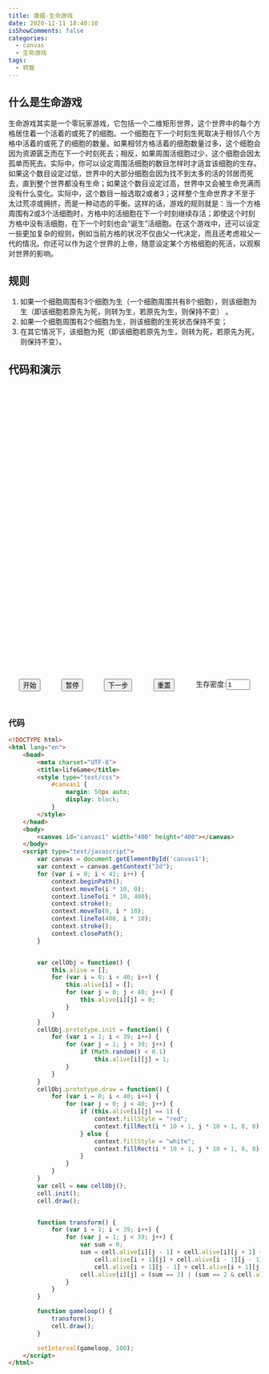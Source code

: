 ```yaml
---
title: 康威-生命游戏
date: 2020-11-11 18:40:10
isShowComments: false
categories: 
  - canvas
  - 生命游戏
tags: 
  - 转载
---
```


## 什么是生命游戏

生命游戏其实是一个零玩家游戏，它包括一个二维矩形世界，这个世界中的每个方格居住着一个活着的或死了的细胞。一个细胞在下一个时刻生死取决于相邻八个方格中活着的或死了的细胞的数量。如果相邻方格活着的细胞数量过多，这个细胞会因为资源匮乏而在下一个时刻死去；相反，如果周围活细胞过少，这个细胞会因太孤单而死去。实际中，你可以设定周围活细胞的数目怎样时才适宜该细胞的生存。如果这个数目设定过低，世界中的大部分细胞会因为找不到太多的活的邻居而死去，直到整个世界都没有生命；如果这个数目设定过高，世界中又会被生命充满而没有什么变化。实际中，这个数目一般选取2或者3；这样整个生命世界才不至于太过荒凉或拥挤，而是一种动态的平衡。这样的话，游戏的规则就是：当一个方格周围有2或3个活细胞时，方格中的活细胞在下一个时刻继续存活；即使这个时刻方格中没有活细胞，在下一个时刻也会“诞生”活细胞。在这个游戏中，还可以设定一些更加复杂的规则，例如当前方格的状况不仅由父一代决定，而且还考虑祖父一代的情况。你还可以作为这个世界的上帝，随意设定某个方格细胞的死活，以观察对世界的影响。

## 规则
1. 如果一个细胞周围有3个细胞为生（一个细胞周围共有8个细胞），则该细胞为生（即该细胞若原先为死，则转为生，若原先为生，则保持不变） 。
2. 如果一个细胞周围有2个细胞为生，则该细胞的生死状态保持不变；
3. 在其它情况下，该细胞为死（即该细胞若原先为生，则转为死，若原先为死，则保持不变）。

## 代码和演示

<html lang="en">
	<head>
		<meta charset="UTF-8">
		<title>lifeGame</title>
		<style type="text/css">
			#canvas1 {
				margin: 50px auto;
				display: block;
			}
			.group{
				margin: 50px auto;
				display: flex;
				justify-content: space-around;
			}
		</style>
	</head>
	<body onunload="goodbye()">
		<canvas id="canvas1" width="400" height="400"></canvas>
		<div class="group">
			<button onclick="start()">开始</button>
			<button onclick="stop()">暂停</button>
			<button onclick="next()">下一步</button>
			<button onclick="remove()">重置</button>
			<span>生存密度:<input type="number" min="1" max="9" class="midu" value="1"></span>
		</div>
	</body>
	<script type="text/javascript">
		var canvas = document.getElementById('canvas1');
		var context = canvas.getContext("2d");
		var time = ""
		for (var i = 0; i < 41; i++) {
			context.beginPath();
			context.moveTo(i * 10, 0);
			context.lineTo(i * 10, 400);
			context.stroke();
			context.moveTo(0, i * 10);
			context.lineTo(400, i * 10);
			context.stroke();
			context.closePath();
		}
		var cellObj = function() {
			this.alive = [];
			for (var i = 0; i < 40; i++) {
				this.alive[i] = [];
				for (var j = 0; j < 40; j++) {
					this.alive[i][j] = 0;
				}
			}
		}
		cellObj.prototype.init = function() {
			for (var i = 1; i < 39; i++) {
				for (var j = 1; j < 39; j++) {
					if (Math.random() < document.getElementsByClassName('midu')[0].value/10){
						this.alive[i][j] = 1;
					}else{
						this.alive[i][j] = 0;
					}
				}
			}
		}
		cellObj.prototype.draw = function() {
			for (var i = 0; i < 40; i++) {
				for (var j = 0; j < 40; j++) {
					if (this.alive[i][j] == 1) {
						context.fillStyle = "red";
						context.fillRect(i * 10 + 1, j * 10 + 1, 8, 8);
					} else {
						context.fillStyle = "white";
						context.fillRect(i * 10 + 1, j * 10 + 1, 8, 8);
					}
				}
			}
		}
		cellObj.prototype.remake = function() {
			for (var i = 0; i < 40; i++) {
				for (var j = 0; j < 40; j++) {
						context.fillStyle = "white";
						context.fillRect(i * 10 + 1, j * 10 + 1, 8, 8);
				}
			}
		}
		var cell = new cellObj();
		cell.init();
		cell.draw();
		function transform() {
			for (var i = 1; i < 39; i++) {
				for (var j = 1; j < 39; j++) {
					var sum = 0;
					sum = cell.alive[i][j - 1] + cell.alive[i][j + 1] + cell.alive[i - 1][j] +
						cell.alive[i + 1][j] + cell.alive[i - 1][j - 1] + cell.alive[i - 1][j + 1] +
						cell.alive[i + 1][j - 1] + cell.alive[i + 1][j + 1];
					cell.alive[i][j] = (sum == 3) | (sum == 2 & cell.alive[i][j]);
				}
			}
		}
		function gameloop() {
			transform();
			cell.draw();
		}
		function start(){
			if(time){
				clearInterval(time);
				time=null;
			}
			time = setInterval(gameloop,100)
		}
		function remove(){
			clearInterval(time);
			cell.init();
			cell.remake();
			cell.draw();
		}
		function next(){
			transform();
			cell.draw();
		}
		function stop(){
			clearInterval(time);
		}
		function goodbye(){
			console.log(11111111)
		}
	</script>
</html>

### **代码**
```html
<!DOCTYPE html>
<html lang="en">
	<head>
		<meta charset="UTF-8">
		<title>lifeGame</title>
		<style type="text/css">
			#canvas1 {
				margin: 50px auto;
				display: block;
			}
		</style>
	</head>
	<body>
		<canvas id="canvas1" width="400" height="400"></canvas>
	</body>
	<script type="text/javascript">
		var canvas = document.getElementById('canvas1');
		var context = canvas.getContext("2d");
		for (var i = 0; i < 41; i++) {
			context.beginPath();
			context.moveTo(i * 10, 0);
			context.lineTo(i * 10, 400);
			context.stroke();
			context.moveTo(0, i * 10);
			context.lineTo(400, i * 10);
			context.stroke();
			context.closePath();
		}


		var cellObj = function() {
			this.alive = [];
			for (var i = 0; i < 40; i++) {
				this.alive[i] = [];
				for (var j = 0; j < 40; j++) {
					this.alive[i][j] = 0;
				}
			}
		}
		cellObj.prototype.init = function() {
			for (var i = 1; i < 39; i++) {
				for (var j = 1; j < 39; j++) {
					if (Math.random() < 0.1)
						this.alive[i][j] = 1;
				}
			}
		}
		cellObj.prototype.draw = function() {
			for (var i = 0; i < 40; i++) {
				for (var j = 0; j < 40; j++) {
					if (this.alive[i][j] == 1) {
						context.fillStyle = "red";
						context.fillRect(i * 10 + 1, j * 10 + 1, 8, 8);
					} else {
						context.fillStyle = "white";
						context.fillRect(i * 10 + 1, j * 10 + 1, 8, 8);
					}
				}
			}
		}
		var cell = new cellObj();
		cell.init();
		cell.draw();


		function transform() {
			for (var i = 1; i < 39; i++) {
				for (var j = 1; j < 39; j++) {
					var sum = 0;
					sum = cell.alive[i][j - 1] + cell.alive[i][j + 1] + cell.alive[i - 1][j] +
						cell.alive[i + 1][j] + cell.alive[i - 1][j - 1] + cell.alive[i - 1][j + 1] +
						cell.alive[i + 1][j - 1] + cell.alive[i + 1][j + 1];
					cell.alive[i][j] = (sum == 3) | (sum == 2 & cell.alive[i][j]);
				}
			}
		}

		function gameloop() {
			transform();
			cell.draw();
		}

		setInterval(gameloop, 100);
	</script>
</html>

```